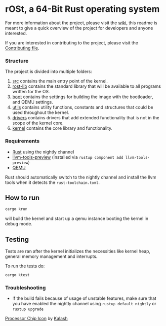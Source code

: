 # rOSt, a 64-Bit Rust operating system

For more information about the project, please visit the [wiki](https://github.com/0xffset/rOSt/wiki), this readme is meant to give a quick overview of the project for developers and anyone interested.

If you are interested in contributing to the project, please visit the [Contributing file](https://github.com/0xffset/rOSt/blob/main/CONTRIBUTING.md).

### Structure

The project is divided into multiple folders:

1. [src](src/) contains the main entry point of the kernel.
2. [rost-lib](rost-lib/) contains the standard library that will be available to all programs written for the OS.
3. [boot](boot/) contains the settings for building the image with the bootloader, and QEMU settings.
4. [utils](utils/) contains utility functions, constants and structures that could be used throughout the kernel.
5. [drivers](drivers/) contains drivers that add extended functionality that is not in the scope of the kernel core.
6. [kernel](kernel/) contains the core library and functionality.

### Requirements

- [Rust](https://www.rust-lang.org/) using the nightly channel
- [llvm-tools-preview](https://docs.rs/llvm-tools/latest/llvm_tools/) (installed via `rustup component add llvm-tools-preview`)
- [QEMU](https://www.qemu.org/)

Rust should automatically switch to the nightly channel and install the llvm tools when it detects the `rust-toolchain.toml`.

## How to run

```bash
cargo krun
```

will build the kernel and start up a qemu instance booting the kernel in debug mode.

## Testing

Tests are ran after the kernel initializes the necessities like kernel heap, general memory management and interrupts.

To run the tests do:

```bash
cargo ktest
```

### Troubleshooting

- If the build fails because of usage of unstable features, make sure that you have enabled the nightly channel using `rustup default nightly` or `rustup upgrade`

<a href="https://iconscout.com/icons/processor-chip" target="_blank">Processor Chip Icon</a> by <a href="https://iconscout.com/contributors/kolo-design" target="_blank">Kalash</a>
